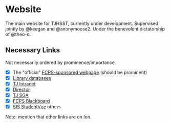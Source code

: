 # Website

The main website for TJHSST, currently under development.
Supervised jointly by @keegan and @anonymoose2.
Under the benevolent dictatorship of @theo-o.

## Necessary Links

Not necessarily ordered by prominence/importance.

-   [x] The "official" [FCPS-sponsored webpage](https://tjhsst.fcps.edu) (should be prominent)
-   [x] [Library databases](https://sites.google.com/fcpsschools.net/tjlibraryresources/home)
-   [x] [TJ Intranet](https://ion.tjhsst.edu)
-   [x] [Director](https://director.tjhsst.edu)
-   [x] [TJ SGA](https://sga.tjhsst.edu)
-   [x] [FCPS Blackboard](https://fcps.blackboard.com)
-   [x] [SIS StudentVue](https://sisstudent.fcps.edu)
        others

Note: mention that other links are on Ion.
